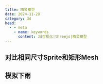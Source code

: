 ```yaml
---
title: 精灵模型
date: 2024-11-28
category: 3d
head:
  - - meta
    - name: keywords
      content: 3d可视化|threejs|精灵模型
---
```


## 对比相同尺寸Sprite和矩形Mesh

<SpriteExample1/>

## 模拟下雨

<SpriteExample2/>

